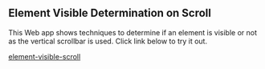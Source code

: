 ## Element Visible Determination on Scroll

This Web app shows techniques to determine if an element is visible or not as
the vertical scrollbar is used.  Click link below to try it out.

[element-visible-scroll][element-visible-scroll]

[element-visible-scroll]: https://xitalogy.github.io/element-visible-scroll/src/index.html

